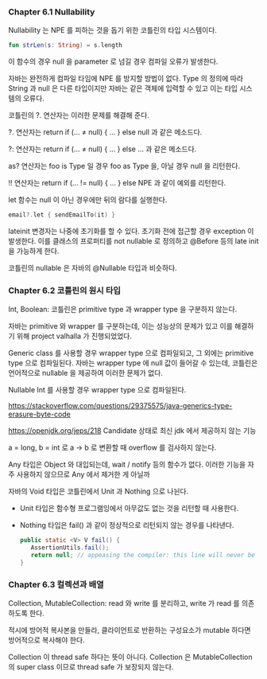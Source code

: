 ### Chapter 6.1 Nullability

Nullability 는 NPE 를 피하는 것을 돕기 위한 코틀린의 타입 시스템이다. 

```kotlin
fun strLen(s: String) = s.length
```

이 함수의 경우 null 을 parameter 로 넘길 경우 컴파일 오류가 발생한다.

자바는 완전하게 컴파일 타임에 NPE 를 방지할 방법이 없다. Type 의 정의에 따라 String 과 null 은 다른 타입이지만 자바는 같은 객체에 입력할 수 있고 이는 타입 시스템의 오류다.

코틀린의 ?. 연산자는 이러한 문제를 해결해 준다.

?. 연산자는 return if (… ≠ null) { … } else null 과 같은 메소드다.

?: 연산자는 return if (… ≠ null) { … } else … 과 같은 메소드다.

as? 연산자는 foo is Type 일 경우 foo as Type 을, 아닐 경우 null 을 리턴한다.

!! 연산자는 return if (... != null) { ... } else NPE 과 같이 예외를 리턴한다.

let 함수는 null 이 아닌 경우에만 뒤의 람다를 실행한다.

```kotlin
email?.let { sendEmailTo(it) }
```

lateinit 변경자는 나중에 초기화를 할 수 있다. 초기화 전에 접근할 경우 exception 이 발생한다. 이를 클래스의 프로퍼티를 not nullable 로 정의하고 @Before 등의 late init 을 가능하게 한다.

코틀린의 nullable 은 자바의 @Nullable 타입과 비슷하다.


### Chapter 6.2 코틀린의 원시 타입

Int, Boolean: 코틀린은 primitive type 과 wrapper type 을 구분하지 않는다.

자바는 primitive 와 wrapper 를 구분하는데, 이는 성능상의 문제가 있고 이를 해결하기 위해 project valhalla 가 진행되었었다.

Generic class 를 사용할 경우 wrapper type 으로 컴파일되고, 그 외에는 primitive type 으로 컴파일된다. 자바는 wrapper type 에 null 값이 들어갈 수 있는데, 코틀린은 언어적으로 nullable 을 제공하여 이러한 문제가 없다.

Nullable Int 를 사용할 경우 wrapper type 으로 컴파일된다.

https://stackoverflow.com/questions/29375575/java-generics-type-erasure-byte-code

https://openjdk.org/jeps/218 Candidate 상태로 최신 jdk 에서 제공하지 않는 기능

a = long, b = int 로 a → b 로 변환할 때 overflow 를 검사하지 않는다.

Any 타입은 Object 와 대입되는데, wait / notify 등의 함수가 없다. 이러한 기능을 자주 사용하지 않으므로 Any 에서 제거한 게 아닐까

자바의 Void 타입은 코틀린에서 Unit 과 Nothing 으로 나뉜다.

- Unit 타입은 함수형 프로그램잉에서 아무값도 없는 것을 리턴할 때 사용한다.
- Nothing 타입은 fail() 과 같이 정상적으로 리턴되지 않는 경우를 나타낸다.
    
    ```java
    public static <V> V fail() {
       AssertionUtils.fail();
       return null; // appeasing the compiler: this line will never be executed.
    }
    ```


### Chapter 6.3 컬렉션과 배열

Collection, MutableCollection: read 와 write 를 분리하고, write 가 read 를 의존하도록 한다.

적시에 방어적 복사본을 만들라, 클라이언트로 반환하는 구성요소가 mutable 하다면 방어적으로 복사해야 한다.

Collection 이 thread safe 하다는 뜻이 아니다. Collection 은 MutableCollection 의 super class 이므로 thread safe 가 보장되지 않는다.
